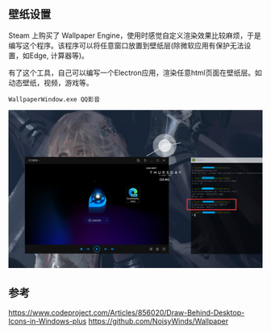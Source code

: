 ## 壁纸设置
Steam 上购买了 Wallpaper Engine，使用时感觉自定义渲染效果比较麻烦，于是编写这个程序。该程序可以将任意窗口放置到壁纸层(除微软应用有保护无法设置，如Edge, 计算器等)。

有了这个工具，自己可以编写一个Electron应用，渲染任意html页面在壁纸层。如动态壁纸，视频，游戏等。

```
WallpaperWindow.exe QQ影音
```
![](./docs/1.png)

## 参考

https://www.codeproject.com/Articles/856020/Draw-Behind-Desktop-Icons-in-Windows-plus
https://github.com/NoisyWinds/Wallpaper